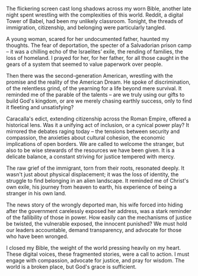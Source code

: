 The flickering screen cast long shadows across my worn Bible, another late night spent wrestling with the complexities of this world. Reddit, a digital Tower of Babel, had been my unlikely classroom. Tonight, the threads of immigration, citizenship, and belonging were particularly tangled.

A young woman, scared for her undocumented father, haunted my thoughts. The fear of deportation, the specter of a Salvadorian prison camp – it was a chilling echo of the Israelites’ exile, the rending of families, the loss of homeland. I prayed for her, for her father, for all those caught in the gears of a system that seemed to value paperwork over people.

Then there was the second-generation American, wrestling with the promise and the reality of the American Dream. He spoke of discrimination, of the relentless grind, of the yearning for a life beyond mere survival. It reminded me of the parable of the talents – are we truly using our gifts to build God's kingdom, or are we merely chasing earthly success, only to find it fleeting and unsatisfying?

Caracalla's edict, extending citizenship across the Roman Empire, offered a historical lens. Was it a unifying act of inclusion, or a cynical power play? It mirrored the debates raging today – the tensions between security and compassion, the anxieties about cultural cohesion, the economic implications of open borders. We are called to welcome the stranger, but also to be wise stewards of the resources we have been given. It is a delicate balance, a constant striving for justice tempered with mercy.

The raw grief of the immigrant, torn from their roots, resonated deeply. It wasn't just about physical displacement; it was the loss of identity, the struggle to find belonging in an alien landscape. It reminded me of Christ's own exile, his journey from heaven to earth, his experience of being a stranger in his own land.

The news story of the wrongly deported man, his wife forced into hiding after the government carelessly exposed her address, was a stark reminder of the fallibility of those in power. How easily can the mechanisms of justice be twisted, the vulnerable exposed, the innocent punished? We must hold our leaders accountable, demand transparency, and advocate for those who have been wronged.

I closed my Bible, the weight of the world pressing heavily on my heart. These digital voices, these fragmented stories, were a call to action. I must engage with compassion, advocate for justice, and pray for wisdom. The world is a broken place, but God's grace is sufficient.